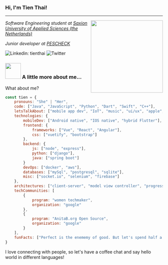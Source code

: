 ### Hi, I'm Tien Thai!
---
<img align="right" src="https://www.dropbox.com/s/mbnaxc8wzhpuyvb/profile_illustra.png?dl=0" width="230">

*Software Engineering student at [Saxion University of Applied Sciences (the Netherlands)](https://www.saxion.edu/)*

*Junior developer at [PESCHECK](https://www.pescheck.io/)*

![Linkedin: tienthai](https://img.shields.io/badge/-tien-blue?style=flat-square&logo=Linkedin&logoColor=white&link=https://www.linkedin.com/in/tien-t-326769166/)
![Twitter](https://img.shields.io/twitter/follow/alie_steward?label=Follow)

### <img src="https://media.giphy.com/media/VgCDAzcKvsR6OM0uWg/giphy.gif" width="50"> A little more about me...  


What about me?

```jsx
const tien = {
	pronouns: "She" | "Her",
	code: ["Java", "JavaScript", "Python", "Dart", "Swift", "C++"],
	letsTalkAbout: ["mobile app dev", "IoT", "music", "ui/ux", "apple", "tech"],
	technologies: {
		mobileDev: ["Android native", "IOS native", "hybrid Flutter"],
		frontend: {
			frameworks: ["Vue", "React", "Angular"],
			css: ["vuetify", "bootstrap"]
		},
		backend: {
			js: ["node", "express"],
			python: ["django"],
			java: ["spring boot"]
		}
		devOps: ["docker", "aws"],
		databases: ["mySql", "postgresql", "sqlite"],
		misc: ["socket.io", "selenium", "firebase"]
	},
	architectures: ["client-server", "model view controller", "progressive web apps", "messaging pattern"],
	techCommunities: [
		{
			program: "women techmaker",
			organization: "google"
		},
		{
			program: "AnitaB.org Open Source",
			organization: "google"
		}
	],
	funFacts: ["Perfect is the enememy of good. But let's spend half a day refactoring old codes"],
}
```

I love connecting with people, so let's have a coffee chat and say hello world in different languages!
